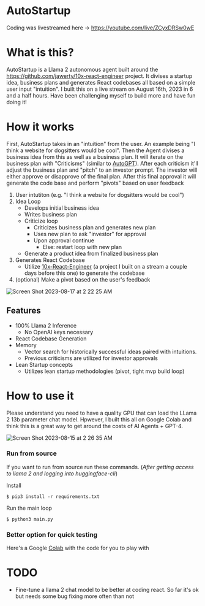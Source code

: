 # AutoStartup
Coding was livestreamed here -> https://youtube.com/live/ZCyxDRSw0wE

# What is this?
AutoStartup is a Llama 2 autonomous agent built around the https://github.com/jawerty/10x-react-engineer project. It divises a startup idea, business plans and generates React codebases all based on a simple user input "intuition". I built this on a live stream on August 16th, 2023 in 6 and a half hours. Have been challenging myself to build more and have fun doing it!

# How it works
First, AutoStartup takes in an "intuition" from the user. An example being "I think a website for dogsitters would be cool". Then the Agent divises a business idea from this as well as a business plan. It will iterate on the business plan with "Criticisms" (similar to [AutoGPT](https://github.com/Significant-Gravitas/Auto-GPT)). After each criticism it'll adjust the business plan and "pitch" to an investor prompt. The investor will either approve or disapprove of the final plan. After this final approval it will generate the code base and perform "pivots" based on user feedback

1) User intutiton (e.g. "I think a website for dogsitters would be cool")
2) Idea Loop
	- Develops initial business idea
	- Writes business plan
	- Criticize loop
		- Criticizes business plan and generates new plan
		- Uses new plan to ask "investor" for approval
		- Upon approval continue
			- Else: restart loop with new plan
	- Generate a product idea from finalized business plan
3) Generates React Codebase
	- Utilize [10x-React-Engineer](https://github.com/jawerty/10x-react-engineer) (a project I built on a stream a couple days before this one) to generate the codebase
4) (optional) Make a pivot based on the user's feedback

![Screen Shot 2023-08-17 at 2 22 25 AM](https://github.com/jawerty/AutoStartup/assets/1999719/e514d74f-5687-46c6-9e17-afe729c68241)

## Features
- 100% Llama 2 Inference
	- No OpenAI keys necessary
- React Codebase Generation
- Memory
	- Vector search for historically successful ideas paired with intuitions.
	- Previous criticisms are utilized for investor approvals
- Lean Startup concepts
	- Utilizes lean startup methodologies (pivot, tight mvp build loop)

# How to use it
Please understand you need to have a quality GPU that can load the LLama 2 13b parameter chat model. Hpwever, I built this all on Google Colab and think this is a great way to get around the costs of AI Agents + GPT-4.

![Screen Shot 2023-08-15 at 2 26 35 AM](https://github.com/jawerty/AutoStartup/assets/1999719/d182ff78-77f3-46de-bd3b-7255b2918ec4)

### Run from source
If you want to run from source run these commands. (*After getting access to llama 2 and logging into huggingface-cli*)

Install
```
$ pip3 install -r requirements.txt
```

Run the main loop
```
$ python3 main.py
```

### Better option for quick testing
Here's a Google [Colab](https://colab.research.google.com/drive/1Piw69Bs6aQUj55jTdBHQcCHdM9ZSDpLa?usp=sharing) with the code for you to play with

# TODO
- Fine-tune a llama 2 chat model to be better at coding react. So far it's ok but needs some bug fixing more often than not
